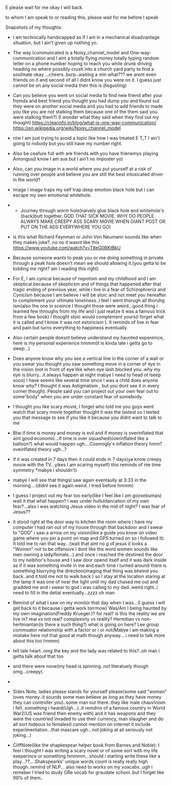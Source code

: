 E please wait for me okay I will back.

to whom I am speak to or reading this, please wait for me before I speak

Snapshots of my thoughts:
* I am technically handicapped as if I am in a mechanical disadvantage situation, but I ain't given up nothing yo.
* The way Icommuncated is a Noisy_channel_model and One-way-communication and I aint a totally flying money totally typing random letter on a phone number hoping to reach you while drunk driving heading no where possibly crush into a church yard party to find a soulmate okay ...cheers..burp..waiting a min what??? we arent even friends on it and second of all I didnt know you were on it. I guess just cannot be on any social media then this is disgusting)
* Can you believe you went on social media to find new friend after your freinds and best friend you thought you had dump you and found out they were on another social media and you had to add friends to made you like you are not stalking them because one of the them said you were stalking them?)
(I wonder what they said when they find out my thought) 
https://clearinfo.in/blog/what-is-one-way-communication/
https://en.wikipedia.org/wiki/Noisy_channel_model
* ntw I am just trying to avoid a topic like how I was treated E T_T I ain't going to nobody but you still have my number right.
* Also be ceafure full with are friends with you have frienemys playing Amongus(I know I am sus but I ain't no imposter yo)
* Also, can you image in a world where you put yourself at a risk of running over people and believe you are still the best intoxicated driver in the world?
* Image I image traps my self trap deep emotion  black hole but I can escape my own emotional whitehole.
* * Journey through worm hole(naively glue black hole and whitehole's (back)butt together..GOD THAT SICK MOVIE. WHY DO PEOPLE ALWAYS MAKE CREEPY ASS SCARY MOVIE WHEN GIANT POST OR PUT ON THE ADS EVERYWHERE YOU GO)
* is this what Richard Feynman or John Von Neumann sounds like when they makes joke?..no no it wasnt like this
https://www.youtube.com/watch?v=T8eG0BKtBkU
* Because someone wants to peak you or me doing something in private through a peak hole doesn't mean we should allowing it.(you getta to be kidding me right? am I reading this right)
* For E, I am cynical because of nepotism and my childhood and I am skeptical because of skepticsm and of things that happened after that tragic ending of previous year, while i live in a fear of Schizophreniz and Cynicism because I am believe I will be stoic and not meet you hereafter to complement your ultimate loneliness..i feel i went thorugh all thoruhg ism(also the one in sceince I thought those were weird...good thing i learned few throughs from my life and i just realize it was a famous trick from a few book)
I thought stoic would complement yours(I forget what it is called and I know it was not estoricism ). It reminds of live in fear and pain but turns everything to happiness eventually.
* Also certain people doesnt believe understand my haunted expereince, here is my personal experience hmmm(it is kinda late i getta go to sleep...)
* Does anyone know why you see a vertical line in the corner of a wall or you swear you thought you saw something move in a corner of eye in the vision (not in front of eye like when eye lash blocked you..why my eye is blurry...it always happen at night mabye I need to head ot lseep soon) I have seems like several time since I was a child does anyone know why? I thought it was Astigmatism , but you dont see it in every corner though). People said you can project out your own fear out to some"body" when you are under constant fear of somebody.
* I thought you like scary movie, I forget who told me you guys went watch that scary movie together thought it was the lastest so I texted you that message to see if you like it because you didnt want to talk to me
* Btw if time is money and money is evil and if money is overinflated that aint good economic...if time is over squashed(overinflated like a balloon?) what would happen ugh....Cosmogly's inflation theory hmm? oveinflated theory ugh...?
* if it was created in 7 days then it could ends in 7 days(ya know creepy movie with the TV...yikes I am scaring myself) this reminds of me time symmetry *mabye i shouldn't)
* mabye I will see that thingsI saw again eventaully at 3:33 in the morning....(didnt see it again weird. i tried before hmmm)
* I guess I project out my fear too early(like I feel like I am goosebumps) wait it that what happen? I was under hulluldancation of my own fear?...also i was watching Jesus video in the mid of night? I was fear of Jesus?? 
* it stood right at the door way to kitchen the room where I have my computer I had ran out of my house through that backdoor and I swear to "GOD" i saw a arrow on my vision(like a guide you know on video game where you pin a point on map and GPS turned on so i followed it). It told me to ran that way...(wait that aint no g of jesus it looks a "Women" not to be offensive i dont like the word women sounds like men owning a lady/female...)
and once i reached the destined the door to my neibhor's house and I saw door opend itself and it was dark inside as if it was something invite in me and each time i turned around there is something blurrying the direction(imaging that thing was bheind you back..and it told me not to walk back ) so I stay at the location staring at the lamp it was one of near the light until my dad chased me out and gradded me and i swear to god i was calling to my dad..weird right..i need to fill in the detial eventually...zzzz oh man
* Remind of what I saw on my monitor that day when I was...(I guess i will get back to it because i getta work torrmow)
  Was/Am I being haunted by my own imagination(Freddy Krueger.)? for real? is this the reality we are live in? real vs not real? complexivty vs reality? Hermitian vs non-hertmiantan(is there a such thing?) what is going on here? Lee group commuator relationship with a factor or i or not(Mabye i am making a mistake here not that good at math though anyway....i need to talk more about this too hmmm)

* tell tale heart..omg the key and the lady was related to this?..oh man i getta talk about that too
* and there were none(my head is spinning..not literatuely though omg...creepy).
*
* Sides Note, ladies please stands for yourself please(some said "woman" loves money..it sounds some man believe as long as they have money they can controller you)..some man out there..they like male chauvinism i felt..something i heard(Ugh...)..it remdins of a famous country in World War2(US was friend then enemy with) and it has weapons and they were the countried invaded to use their currency, man slaugher and do all sort hideous to females(I cannot mention on internet it include experimentation...that mascare ugh...not joking at all seriously not joking...)

* CliffNote(like the shapkespear helper book from Barnes and Noble): I feel I thought I was writing a scary novel or of some sort with my life exeperince or something hmmmm...should i starting write these like a play...??....Shakspearks' unique words count is really really high though..remind of NLP...
 also need to works on my voacabs..ugh i remeber I tried to study GRe vocab for graudate school..but I forget like 99% of them..
